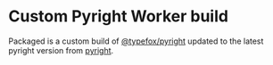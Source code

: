 # Custom Pyright Worker build

Packaged is a custom build of [@typefox/pyright](https://github.com/TypeFox/pyright/tree/browser) updated to the latest pyright version from [pyright](https://github.com/microsoft/pyright/).
